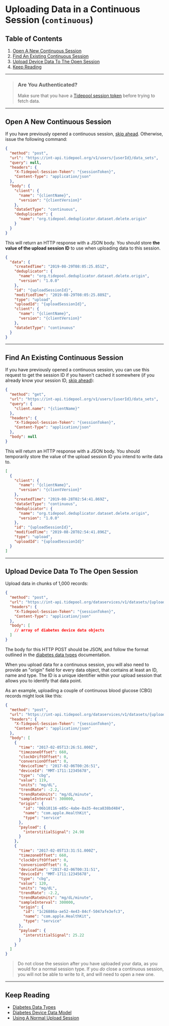 <!-- omit in toc -->
# Uploading Data in a Continuous Session (`continuous`)

<!-- omit in toc -->
## Table of Contents

1. [Open A New Continuous Session](#open-a-new-continuous-session)
2. [Find An Existing Continuous Session](#find-an-existing-continuous-session)
3. [Upload Device Data To The Open Session](#upload-device-data-to-the-open-session)
4. [Keep Reading](#keep-reading)

---

<!-- theme: success -->

> ### Are You Authenticated?
>
> Make sure that you have a [Tidepool session token](../../quick-start.md#authentication) before trying to fetch data.

---

## Open A New Continuous Session

If you have previously opened a continuous session, [skip ahead](#find-an-existing-continuous-session). Otherwise, issue the following command:

```json http
{
  "method": "post",
  "url": "https://int-api.tidepool.org/v1/users/{userId}/data_sets",
  "query": null,
  "headers": {
    "X-Tidepool-Session-Token": "{sessionToken}",
    "Content-Type": "application/json"
  },
  "body": {
    "client": {
      "name": "{clientName}",
      "version": "{clientVersion}"
    },
    "dataSetType": "continuous",
    "deduplicator": {
      "name": "org.tidepool.deduplicator.dataset.delete.origin"
    }
  }
}
```

This will return an HTTP response with a JSON body. You should store **the value of the upload session ID** to use when uploading data to this session.

```json {% title="Sample Response" %}
{
  "data": {
    "createdTime": "2019-08-29T08:05:25.851Z",
    "deduplicator": {
      "name": "org.tidepool.deduplicator.dataset.delete.origin",
      "version": "1.0.0"
    },
    "id": "{uploadSessionId}",
    "modifiedTime": "2019-08-29T08:05:25.889Z",
    "type": "upload",
    "uploadId": "{uploadSessionId}",
    "client": {
      "name": "{clientName}",
      "version": "{clientVersion}"
    },
    "dataSetType": "continuous"
  }
}
```

---

## Find An Existing Continuous Session

If you have previously opened a continuous session, you can use this request to get the session ID if you haven't cached it somewhere (if you already know your session ID, [skip ahead](#upload-device-data-to-the-open-session)):

```json http
{
  "method": "get",
  "url": "https://int-api.tidepool.org/v1/users/{userId}/data_sets",
  "query": {
    "client.name": "{clientName}"
  },
  "headers": {
    "X-Tidepool-Session-Token": "{sessionToken}",
    "Content-Type": "application/json"
  },
  "body": null
}
```

This will return an HTTP response with a JSON body. You should temporarily store the value of the upload session ID you intend to write data to.

```json {% title="Sample Response" %}
[
  {
    "client": {
      "name": "{clientName}",
      "version": "{clientVersion}"
    },
    "createdTime": "2019-08-28T02:54:41.869Z",
    "dataSetType": "continuous",
    "deduplicator": {
      "name": "org.tidepool.deduplicator.dataset.delete.origin",
      "version": "1.0.0"
    },
    "id": "{uploadSessionId}",
    "modifiedTime": "2019-08-28T02:54:41.896Z",
    "type": "upload",
    "uploadId": "{uploadSessionId}"
  }
]
```

---

## Upload Device Data To The Open Session

Upload data in chunks of 1,000 records:

```json http
{
  "method": "post",
  "url": "https://int-api.tidepool.org/dataservices/v1/datasets/{uploadSessionId}/data",
  "headers": {
    "X-Tidepool-Session-Token": "{sessionToken}",
    "Content-Type": "application/json"
  },
  "body": [
    // array of diabetes device data objects
  ]
}
```

The body for this HTTP POST should be JSON, and follow the format outlined in the [diabetes data types](../../device-data/data-types.md) documentation.

When you upload data for a continuous session, you will also need to provide an "origin" field for every data object, that contains at least an ID, name and type. The ID is a unique identifier within your upload session that allows you to identify that data point.

As an example, uploading a couple of continuous blood glucose (CBG) records might look like this:

```json http
{
  "method": "post",
  "url": "https://int-api.tidepool.org/dataservices/v1/datasets/{uploadSessionId}/data",
  "headers": {
    "X-Tidepool-Session-Token": "{sessionToken}",
    "Content-Type": "application/json"
  },
  "body": [
    {
      "time": "2017-02-05T13:26:51.000Z",
      "timezoneOffset": 660,
      "clockDriftOffset": 0,
      "conversionOffset": 0,
      "deviceTime": "2017-02-06T00:26:51",
      "deviceId": "MMT-1711:12345678",
      "type": "cbg",
      "value": 119,
      "units": "mg/dL",
      "trendRate": -2.2,
      "trendRateUnits": "mg/dL/minute",
      "sampleInterval": 300000,
      "origin": {
        "id": "06b10116-e85c-4abe-8a35-4eca838bd484",
        "name": "com.apple.HealthKit",
        "type": "service"
      },
      "payload": {
        "interstitialSignal": 24.98
      }
    },
    {
      "time": "2017-02-05T13:31:51.000Z",
      "timezoneOffset": 660,
      "clockDriftOffset": 0,
      "conversionOffset": 0,
      "deviceTime": "2017-02-06T00:31:51",
      "deviceId": "MMT-1711:12345678",
      "type": "cbg",
      "value": 120,
      "units": "mg/dL",
      "trendRate": -2.2,
      "trendRateUnits": "mg/dL/minute",
      "sampleInterval": 300000,
      "origin": {
        "id": "1c26886a-ae52-4e43-84cf-5047afe3efc3",
        "name": "com.apple.HealthKit",
        "type": "service"
      },
      "payload": {
        "interstitialSignal": 25.22
      }
    }
  ]
}
```

<!-- theme: error -->

> Do not close the session after you have uploaded your data, as you would for a normal session type. If you _do_ close a continuous session, you will not be able to write to it, and will need to open a new one.

---

## Keep Reading

* [Diabetes Data Types](../../device-data/data-types.md)
* [Diabetes Device Data Model](../../device-data.md)
* [Using A Normal Upload Session](./normal.md)
